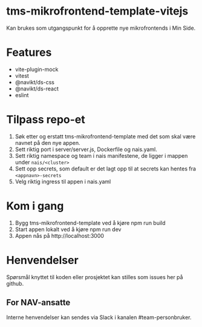 # tms-mikrofrontend-template-vitejs

Kan brukes som utgangspunkt for å opprette nye mikrofrontends i Min Side.

# Features

- vite-plugin-mock
- vitest
- @navikt/ds-css
- @navikt/ds-react
- eslint

# Tilpass repo-et

1. Søk etter og erstatt tms-mikrofrontend-template med det som skal være navnet på den nye appen.
2. Sett riktig port i server/server.js, Dockerfile og nais.yaml.
3. Sett riktig namespace og team i nais manifestene, de ligger i mappen under `nais/<cluster>`
4. Sett opp secrets, som default er det lagt opp til at secrets kan hentes fra `<appnavn>-secrets`
5. Velg riktig ingress til appen i nais.yaml

# Kom i gang

1. Bygg tms-mikrofrontend-template ved å kjøre npm run build
2. Start appen lokalt ved å kjøre npm run dev
3. Appen nås på http://localhost:3000

# Henvendelser

Spørsmål knyttet til koden eller prosjektet kan stilles som issues her på github.

## For NAV-ansatte

Interne henvendelser kan sendes via Slack i kanalen #team-personbruker.
